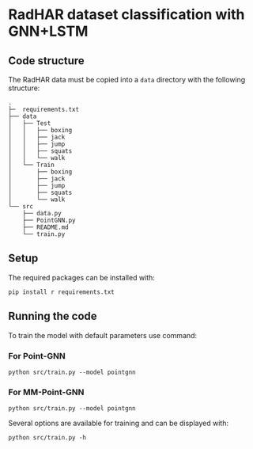 # RadHAR dataset classification with GNN+LSTM

## Code structure

The RadHAR data must be copied into a `data` directory with the following structure:

```
.
├─  requirements.txt
├── data
│   ├── Test
│   │   ├── boxing
│   │   ├── jack
│   │   ├── jump
│   │   ├── squats
│   │   └── walk
│   └── Train
│       ├── boxing
│       ├── jack
│       ├── jump
│       ├── squats
│       └── walk
└── src
    ├── data.py
    ├── PointGNN.py
    ├── README.md
    └── train.py
```
## Setup

The required packages can be installed with:

    pip install r requirements.txt

## Running the code

To train the model with default parameters use command:
### For Point-GNN
    python src/train.py --model pointgnn
### For MM-Point-GNN
    python src/train.py --model pointgnn

Several options are available for training and can be displayed with:

    python src/train.py -h